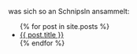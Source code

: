 
was sich so an Schnipsln ansammelt:

<ul>
  {% for post in site.posts %}
    <li>
      <a href="{{ post.url }}">{{ post.title }}</a><br /> <!-- {{ post.date | date: "%B %e, %Y" }} -->
    </li>
  {% endfor %}
</ul>
